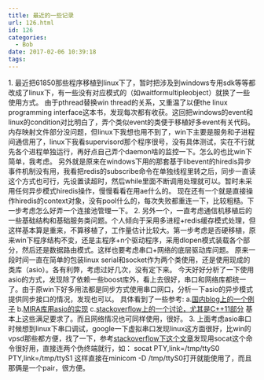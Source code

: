 ```yaml
---
title: 最近的一些记录
url: 126.html
id: 126
categories:
  - Bob
date: 2017-02-06 10:39:18
tags:
---
```


1\. 最近把61850那些程序移植到linux下了，暂时把涉及到windows专用sdk等等都改成了linux下，有一些没有对应模式的（如waitformultipleobject）就换了一些使用方式。 由于pthread替换win thread的关系，又重温了以便the linux programming interface这本书，发现每次都有收获。这回把windows的event和linux的condition对比明白了，弄个类似event的类便于移植好多event有关代码。 内存映射文件部分没问题，但linux下我想也用不到了，win下主要是服务和子进程间通信用了，linux下我看supervisord那个程序很号，没有具体测试，实在不行就先各个进程单独运行，再好点自己弄个daemon啥的监控一下。怎么的也比win下简单，我考虑。 另外就是原来在windows下用的那套基于libevent的hiredis异步事件机制没有用，我看把redis的subscribe命令在单独线程里转之后，同步一直读这个方式也可行，先设置读超时，然后while里面不断调用处理就可以。暂时未采用任何异步模式hiredis操作，慢慢看看在用ae什么的。 现在还有一个就是直接操作hiredis的context对象，没有pool什么的，每次失败都重连一下，比较粗糙。下一步考虑怎么好弄一个连接池管理一下。 2. 另外一个，一直考虑通信机移植后的一些基础结构和基础服务类问题。个人倾向于采用多进程+redis缓存模式处理，但这样基本算是重来，不算移植了，工作量估计比较大。第一步考虑是否硬移植，原来win下程序结构不变，还是主程序+n个驱动程序，采用dlopen模式装载各个部分，然后还是数据路由模式。这样也要考虑串口+网络的底层驱动库问题。 原来一段时间一直在简单的包装linux serial和socket作为两个类使用，还是使用现成的类库（asio）。各有利弊，考虑过好几次，没有定下来。 今天好好分析了一下使用asio的方式，发现除了依赖一些boost库外，看上去很好，串口和网络库都统一了。由于原win下好多用法都是同步方式使用串口网口，分析一下asio的异步模式提供同步接口的情况，发现也可以。 具体看到了一些参考: a.[国内blog上的一个例子](http://mayacong.blog.51cto.com/3724695/1156818) b.[MIRA库用asio的实现](http://www.mira-project.org/MIRA-doc/SyncTimedRead_8h_source.html) c.[stackoverflow上的一个讨论，尤其是C++11部分](http://stackoverflow.com/questions/10858719/cancel-async-read-due-to-timeout) 基本上这些满足要求了。而且网络情况也可同样使用，很好。 3\. 上面考虑asio串口时候想到linux下串口调试，google一下虚拟串口发现linux这方面很好，比win的vpsd那些都方便，找了一下，参考[stackoverflow下这个文章](http://stackoverflow.com/questions/52187/virtual-serial-port-for-linux)发现用socat这个命令很好用，直接连两个伪终端就行，如： socat PTY,link=/tmp/ttyS0 PTY,link=/tmp/ttyS1 这样直接在minicom -D /tmp/ttyS0打开就能使用了，而且那俩是一个pair，很方便。